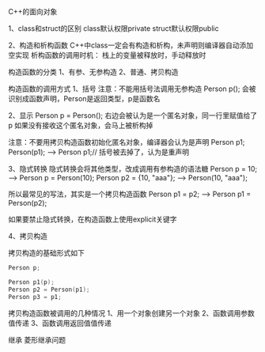 C++的面向对象

1、class和struct的区别
class默认权限private
struct默认权限public

2、构造和析构函数
C++中class一定会有构造和析构，未声明则编译器自动添加空实现
析构函数的调用时机：
栈上的变量被释放时，手动释放时


构造函数的分类
1、有参、无参构造
2、普通、拷贝构造


构造函数的调用方式
1、括号
注意：不能用括号法调用无参构造
Person p();
会被识别成函数声明，Person是返回类型，p是函数名

2、显示
Person p = Person();
右边会被认为是一个匿名对象，同一行里赋值给了p
如果没有接收这个匿名对象，会马上被析构掉

注意：不要用拷贝构造函数初始化匿名对象，编译器会认为是声明
Person p1;
Person(p1); --> Person p1;// 括号被去掉了，认为是重声明

3、隐式转换
隐式转换会将其他类型，改成调用有参构造的语法糖
Person p = 10; --> Person p = Person(10);
Person p2 = {10, "aaa"}; --> Person(10, "aaa");

所以最常见的写法，其实是一个拷贝构造函数
Person p1 = p2; --> Person p1 = Person(p2);

如果要禁止隐式转换，在构造函数上使用explicit关键字



4、拷贝构造

拷贝构造的基础形式如下
```c++
Person p;

Person p1(p);
Person p2 = Person(p1);
Person p3 = p1;
```

拷贝构造函数被调用的几种情况
1、用一个对象创建另一个对象
2、函数调用参数值传递
3、函数调用返回值值传递


继承
菱形继承问题
